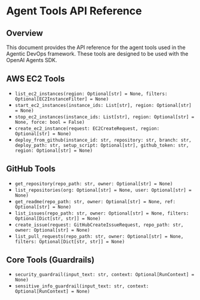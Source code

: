 # Agent Tools API Reference

## Overview

This document provides the API reference for the agent tools used in the Agentic DevOps framework. These tools are designed to be used with the OpenAI Agents SDK.

## AWS EC2 Tools

- `list_ec2_instances(region: Optional[str] = None, filters: Optional[EC2InstanceFilter] = None)`
- `start_ec2_instances(instance_ids: List[str], region: Optional[str] = None)`
- `stop_ec2_instances(instance_ids: List[str], region: Optional[str] = None, force: bool = False)`
- `create_ec2_instance(request: EC2CreateRequest, region: Optional[str] = None)`
- `deploy_from_github(instance_id: str, repository: str, branch: str, deploy_path: str, setup_script: Optional[str], github_token: str, region: Optional[str] = None)`

## GitHub Tools

- `get_repository(repo_path: str, owner: Optional[str] = None)`
- `list_repositories(org: Optional[str] = None, user: Optional[str] = None)`
- `get_readme(repo_path: str, owner: Optional[str] = None, ref: Optional[str] = None)`
- `list_issues(repo_path: str, owner: Optional[str] = None, filters: Optional[Dict[str, str]] = None)`
- `create_issue(request: GitHubCreateIssueRequest, repo_path: str, owner: Optional[str] = None)`
- `list_pull_requests(repo_path: str, owner: Optional[str] = None, filters: Optional[Dict[str, str]] = None)`

## Core Tools (Guardrails)

- `security_guardrail(input_text: str, context: Optional[RunContext] = None)`
- `sensitive_info_guardrail(input_text: str, context: Optional[RunContext] = None)`
